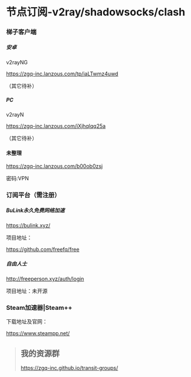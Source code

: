 # 节点订阅-v2ray/shadowsocks/clash

### 梯子客户端

##### 安卓

v2rayNG

https://zgq-inc.lanzous.com/tp/iaLTwmz4uwd

（其它待补）

##### PC

v2rayN

https://zgq-inc.lanzous.com/iXjhqlqq25a

（其它待补）

#### 未整理

https://zgq-inc.lanzous.com/b00ob0zsj

密码:VPN

### 订阅平台（需注册）

##### BuLink永久免费网络加速

https://bulink.xyz/

项目地址：

https://github.com/freefq/free

##### 自由人士

http://freeperson.xyz/auth/login

项目地址：未开源

### Steam加速器|Steam++

下载地址及官网：

https://www.steampp.net/



> ## 我的资源群
>
>https://zgq-inc.github.io/transit-groups/
